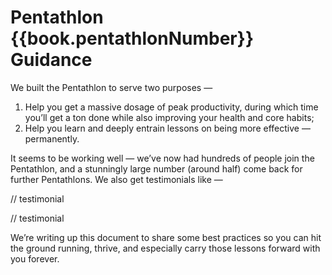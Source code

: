 # Pentathlon {{book.pentathlonNumber}} Guidance

We built the Pentathlon to serve two purposes —

1. Help you get a massive dosage of peak productivity, during which time you’ll get a ton done while also improving your health and core habits;
2. Help you learn and deeply entrain lessons on being more effective — permanently.

It seems to be working well — we’ve now had hundreds of people join the Pentathlon, and a stunningly large number (around half) come back for further Pentathlons. We also get testimonials like —

// testimonial

// testimonial

We’re writing up this document to share some best practices so you can hit the ground running, thrive, and especially carry those lessons forward with you forever.